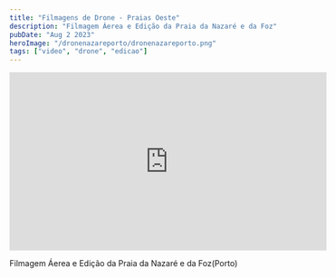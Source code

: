 ```yaml
---
title: "Filmagens de Drone - Praias Oeste"
description: "Filmagem Áerea e Edição da Praia da Nazaré e da Foz"
pubDate: "Aug 2 2023"
heroImage: "/dronenazareporto/dronenazareporto.png"
tags: ["video", "drone", "edicao"]
---
```


<div class="iframe-container">
<iframe width="560" height="315" src="https://www.youtube.com/embed/8Q2_MMZXhOc?si=GLgaTi_Yxe31IjMR" title="YouTube video player" frameborder="0" allow="accelerometer; autoplay; clipboard-write; encrypted-media; gyroscope; picture-in-picture; web-share" allowfullscreen></iframe>
</div>
</p>
Filmagem Áerea e Edição da Praia da Nazaré e da Foz(Porto)
